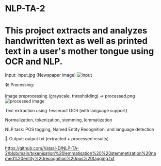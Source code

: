 # NLP-TA-2

# This project extracts and analyzes handwritten text  as well as printed text in a user's mother tongue using OCR and NLP.


Input: input.jpg (Newspaper image)
![input](https://github.com/user-attachments/assets/acf44ecf-944e-40a8-aa15-ff5d4a070314)


🛠️ Processing:

Image preprocessing (grayscale, thresholding) → processed.png
![processed image](https://github.com/user-attachments/assets/bb4d8c05-3b66-49a2-8408-3ce9af2d3b4f)


Text extraction using Tesseract OCR (with language support)

Normalization, tokenization, stemming, lemmatization

NLP task: POS tagging, Named Entity Recognition, and language detection

📄 Output: output.txt (extracted + processed results)


https://github.com/Vatsal-D/NLP-TA-2/blob/main/tokenisation%20lemmatisation%20%20stemmetization%20named%20entity%20recognition%20pos%20tagging.txt
